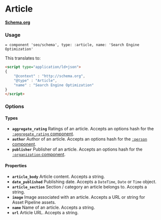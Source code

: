 # Article

**[Schema.org](http://schema.org/Article)**

### Usage

```haml
= component 'seo/schema', type: :article, name: 'Search Engine Optimization'
```

This translates to:

```html
<script type="application/ld+json">
{
    "@context" : "http://schema.org",
    "@type" : "Article",
    "name" : "Search Engine Optimization"
}
</script>
```

### Options

#### Types

* **`aggregate_rating`** Ratings of an article. Accepts an options hash for the [`:aggregate_rating` component](aggregate_rating.md).
* **`author`** Author of an article. Accepts an options hash for the [`:person` component](person.md).
* **`publisher`** Publisher of an article. Accepts an options hash for the [`:organization` component](organization.md).

#### Properties

* **`article_body`** Article content. Accepts a string.
* **`date_published`** Publishing date. Accepts a `DateTime`, `Date` or `Time` object.
* **`article_section`** Section / category an article belongs to. Accepts a string.
* **`image`** Image associated with an article. Accepts a URL or string for Asset Pipeline assets.
* **`name`** Name of an article. Accepts a string.
* **`url`** Article URL. Accepts a string.
